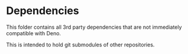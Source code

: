 # Dependencies

This folder contains all 3rd party dependencies that are not immediately
compatible with Deno.

This is intended to hold git submodules of other repositories.

